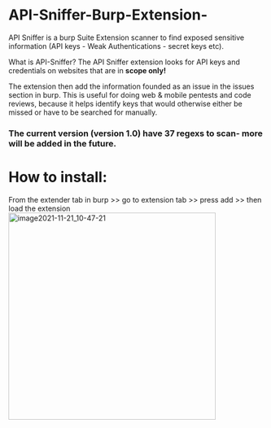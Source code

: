 # API-Sniffer-Burp-Extension-
API Sniffer is a burp Suite Extension scanner to find exposed sensitive information (API keys - Weak Authentications - secret keys etc).

What is API-Sniffer?
The API Sniffer extension looks for API keys and credentials on websites that are in <b>scope only!</b>

The extension then add the information founded as an issue in the issues section in burp.
This is useful for doing web & mobile pentests and code reviews, because it helps identify keys that would otherwise either be missed or have to be searched for manually.

<h3>The current version (version 1.0) have 37 regexs to scan- more will be added in the future.</h3>


<h1>How to install:</h1> 
From the extender tab in burp >> go to extension tab >> press add >> then load the extension 
<br>
<img width="407" alt="image2021-11-21_10-47-21" src="https://user-images.githubusercontent.com/46480509/142898129-34ff6828-6a7c-4130-bed7-c3d9ce7cadbd.png">
